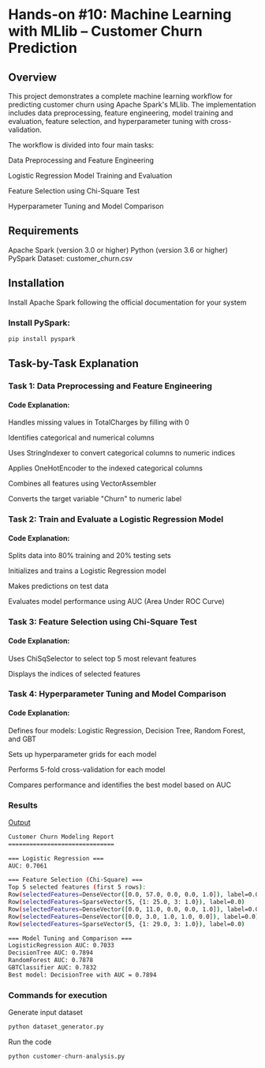 # Hands-on #10: Machine Learning with MLlib – Customer Churn Prediction

## Overview

This project demonstrates a complete machine learning workflow for predicting customer churn using Apache Spark's MLlib. The implementation includes data preprocessing, feature engineering, model training and evaluation, feature selection, and hyperparameter tuning with cross-validation.

The workflow is divided into four main tasks:

Data Preprocessing and Feature Engineering

Logistic Regression Model Training and Evaluation

Feature Selection using Chi-Square Test

Hyperparameter Tuning and Model Comparison

## Requirements

Apache Spark (version 3.0 or higher)
Python (version 3.6 or higher)
PySpark
Dataset: customer_churn.csv

## Installation

Install Apache Spark following the official documentation for your system
### Install PySpark:
```bash
pip install pyspark
```


## Task-by-Task Explanation

### Task 1: Data Preprocessing and Feature Engineering

#### Code Explanation:

Handles missing values in TotalCharges by filling with 0

Identifies categorical and numerical columns

Uses StringIndexer to convert categorical columns to numeric indices

Applies OneHotEncoder to the indexed categorical columns

Combines all features using VectorAssembler

Converts the target variable "Churn" to numeric label


### Task 2: Train and Evaluate a Logistic Regression Model

#### Code Explanation:

Splits data into 80% training and 20% testing sets

Initializes and trains a Logistic Regression model

Makes predictions on test data

Evaluates model performance using AUC (Area Under ROC Curve)

### Task 3: Feature Selection using Chi-Square Test

#### Code Explanation:

Uses ChiSqSelector to select top 5 most relevant features

Displays the indices of selected features


### Task 4: Hyperparameter Tuning and Model Comparison
#### Code Explanation:

Defines four models: Logistic Regression, Decision Tree, Random Forest, and GBT

Sets up hyperparameter grids for each model

Performs 5-fold cross-validation for each model

Compares performance and identifies the best model based on AUC

### Results

[Output](model_outputs.txt)

``` bash
Customer Churn Modeling Report
==============================

=== Logistic Regression ===
AUC: 0.7061

=== Feature Selection (Chi-Square) ===
Top 5 selected features (first 5 rows):
Row(selectedFeatures=DenseVector([0.0, 57.0, 0.0, 0.0, 1.0]), label=0.0)
Row(selectedFeatures=SparseVector(5, {1: 25.0, 3: 1.0}), label=0.0)
Row(selectedFeatures=DenseVector([0.0, 11.0, 0.0, 0.0, 1.0]), label=0.0)
Row(selectedFeatures=DenseVector([0.0, 3.0, 1.0, 1.0, 0.0]), label=0.0)
Row(selectedFeatures=SparseVector(5, {1: 29.0, 3: 1.0}), label=0.0)

=== Model Tuning and Comparison ===
LogisticRegression AUC: 0.7033
DecisionTree AUC: 0.7894
RandomForest AUC: 0.7878
GBTClassifier AUC: 0.7832
Best model: DecisionTree with AUC = 0.7894
```

### Commands for execution

Generate input dataset

```python
python dataset_generator.py
```

Run the code
```python
python customer-churn-analysis.py
```
